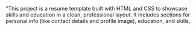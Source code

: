 "This project is a resume template built with HTML and CSS to showcase skills and education in a clean, professional layout. It includes sections for personal info (like contact details and profile image), education, and skills,
